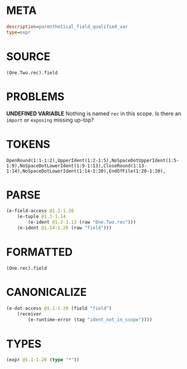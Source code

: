 # META
~~~ini
description=parenthetical_field_qualified_var
type=expr
~~~
# SOURCE
~~~roc
(One.Two.rec).field
~~~
# PROBLEMS
**UNDEFINED VARIABLE**
Nothing is named `rec` in this scope.
Is there an `import` or `exposing` missing up-top?

# TOKENS
~~~zig
OpenRound(1:1-1:2),UpperIdent(1:2-1:5),NoSpaceDotUpperIdent(1:5-1:9),NoSpaceDotLowerIdent(1:9-1:13),CloseRound(1:13-1:14),NoSpaceDotLowerIdent(1:14-1:20),EndOfFile(1:20-1:20),
~~~
# PARSE
~~~clojure
(e-field-access @1.1-1.20
	(e-tuple @1.1-1.14
		(e-ident @1.2-1.13 (raw "One.Two.rec")))
	(e-ident @1.14-1.20 (raw "field")))
~~~
# FORMATTED
~~~roc
(One.rec).field
~~~
# CANONICALIZE
~~~clojure
(e-dot-access @1.1-1.20 (field "field")
	(receiver
		(e-runtime-error (tag "ident_not_in_scope"))))
~~~
# TYPES
~~~clojure
(expr @1.1-1.20 (type "*"))
~~~
